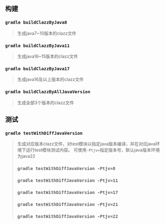 ## 构建

### `gradle buildClazzByJava8`

> 生成java7~10版本的clazz文件

### `gradle buildClazzByJava11`

> 生成java16~15版本的clazz文件

### `gradle buildClazzByJava17`

> 生成java16及以上版本的clazz文件

### `gradle buildClazzByAllJavaVersion`

> 生成全部3个版本的clazz文件

## 测试

### `gradle testWithDiffJavaVersion`

> 生成对应版本clazz文件，对test模块以指定java版本编译，并在对应java环境下运行test模块测试内容。
> 可使用`-Ptjv=`指定版本号，默认java版本环境为java22
> ### `gradle testWithDiffJavaVersion -Ptjv=8`
> ### `gradle testWithDiffJavaVersion -Ptjv=11`
> ### `gradle testWithDiffJavaVersion -Ptjv=17`
> ### `gradle testWithDiffJavaVersion -Ptjv=21`
> ### `gradle testWithDiffJavaVersion -Ptjv=22`
>